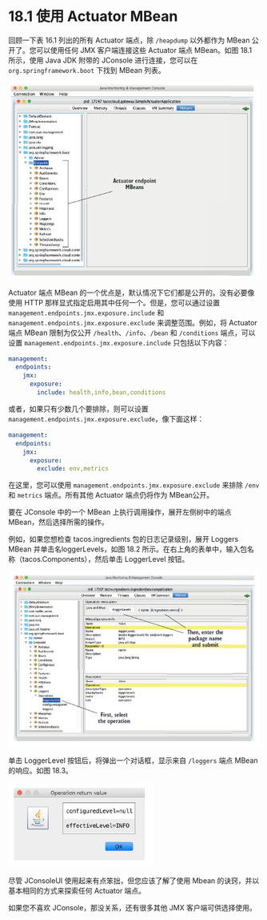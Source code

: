 # 18.1 使用 Actuator MBean

回顾一下表 16.1 列出的所有 Actuator 端点，除 `/heapdump` 以外都作为 MBean 公开了。您可以使用任何 JMX 客户端连接这些 Actuator 端点 MBean。如图 18.1 所示，使用 Java JDK 附带的 JConsole 进行连接，您可以在 `org.springframework.boot` 下找到 MBean 列表。

![&#x56FE;18.1 Actuator &#x7AEF;&#x70B9;&#x81EA;&#x52A8;&#x663E;&#x793A;&#x4E3A; JMX MBean&#x3002;](../.gitbook/assets/18.1.png)

Actuator 端点 MBean 的一个优点是，默认情况下它们都是公开的。没有必要像使用 HTTP 那样显式指定启用其中任何一个。但是，您可以通过设置 `management.endpoints.jmx.exposure.include` 和 `management.endpoints.jmx.exposure.exclude` 来调整范围。例如，将 Actuator端点 MBean 限制为仅公开 `/health`、`/info`、`/bean` 和 `/conditions` 端点，可以设置 `management.endpoints.jmx.exposure.include` 只包括以下内容：

```yaml
management:
  endpoints:
    jmx:
      exposure:
        include: health,info,bean,conditions
```

或者，如果只有少数几个要排除，则可以设置 `management.endpoints.jmx.exposure.exclude`，像下面这样：

```yaml
management:
  endpoints:
    jmx:
      exposure:
        exclude: env,metrics
```

在这里，您可以使用 `management.endpoints.jmx.exposure.exclude` 来排除 `/env` 和 `metrics` 端点。所有其他 Actuator 端点仍将作为 MBean公开。

要在 JConsole 中的一个 MBean 上执行调用操作，展开左侧树中的端点 MBean，然后选择所需的操作。

例如，如果您想检查 tacos.ingredients 包的日志记录级别，展开 Loggers MBean 并单击名loggerLevels，如图 18.2 所示。在右上角的表单中，输入包名称（tacos.Components），然后单击 LoggerLevel 按钮。

![&#x56FE;18.2 &#x4F7F;&#x7528; JConsole &#x663E;&#x793A; Spring Boot &#x5E94;&#x7528;&#x7A0B;&#x5E8F;&#x7684;&#x65E5;&#x5FD7;&#x8BB0;&#x5F55;&#x7EA7;&#x522B;&#x3002;](../.gitbook/assets/18.2.png)

单击 LoggerLevel 按钮后，将弹出一个对话框，显示来自 `/loggers` 端点 MBean 的响应。如图 18.3。

![&#x56FE;18.3 &#x5728; JConsole &#x4E2D;&#x663E;&#x793A;&#x7684; /loggers &#x7AEF;&#x70B9; MBean  &#x7684;&#x65E5;&#x5FD7;&#x7EA7;&#x522B;](../.gitbook/assets/18.3.png)

尽管 JConsoleUI 使用起来有点笨拙，但您应该了解了使用 Mbean 的诀窍，并以基本相同的方式来探索任何 Actuator 端点。

如果您不喜欢 JConsole，那没关系，还有很多其他 JMX 客户端可供选择使用。

